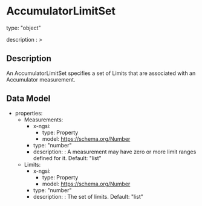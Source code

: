 # AccumulatorLimitSet
type: "object"
description : >
## Description
An AccumulatorLimitSet specifies a set of Limits that are associated with an Accumulator measurement.

## Data Model
  - properties:
    - Measurements:
      - x-ngsi:
        - type: Property
        - model: https://schema.org/Number
      - type: "number"
      - description: : A measurement may have zero or more limit ranges defined for it. Default: "list"
    - Limits:
      - x-ngsi:
        - type: Property
        - model: https://schema.org/Number
      - type: "number"
      - description: : The set of limits. Default: "list"
